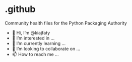 # .github
Community health files for the Python Packaging Authority

- 👋 Hi, I’m @kiajfaty
- 👀 I’m interested in …
- 🌱 I’m currently learning …
- 💞️ I’m looking to collaborate on …
- 📫 How to reach me …
